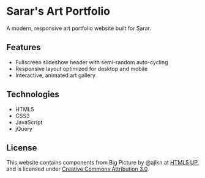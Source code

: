 # Sarar's Art Portfolio

A modern, responsive art portfolio website built for Sarar.

## Features

- Fullscreen slideshow header with semi-random auto-cycling
- Responsive layout optimized for desktop and mobile
- Interactive, animated art gallery

## Technologies

- HTML5
- CSS3
- JavaScript
- jQuery

## License

This website contains components from Big Picture by @ajlkn at [HTML5 UP](https://html5up.net), and is licensed under [Creative Commons Attribution 3.0](https://creativecommons.org/licenses/by/3.0/).
